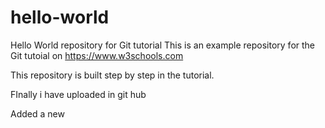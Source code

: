 # hello-world
Hello World repository for Git tutorial
This is an example repository for the Git tutoial on https://www.w3schools.com

This repository is built step by step in the tutorial.

FInally i have uploaded in git hub

Added a new 






